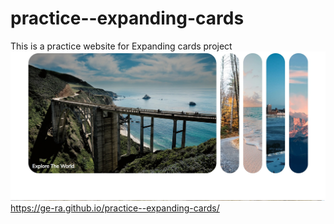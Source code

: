 # practice--expanding-cards
This is a practice website for Expanding cards project
<img src="ExpandingCards.jpg">
https://ge-ra.github.io/practice--expanding-cards/
